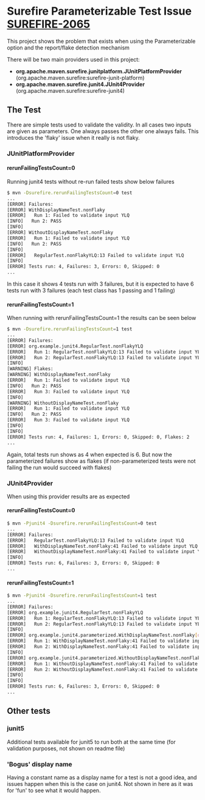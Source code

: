 # Surefire Parameterizable Test Issue [SUREFIRE-2065](https://issues.apache.org/jira/projects/SUREFIRE/issues/SUREFIRE-2065)

This project shows the problem that exists when using the Parameterizable
option and the report/flake detection mechanism

There will be two main providers used in this project:

* **org.apache.maven.surefire.junitplatform.JUnitPlatformProvider** (org.apache.maven.surefire:surefire-junit-platform)
* **org.apache.maven.surefire.junit4.JUnit4Provider** (org.apache.maven.surefire:surefire-junit4)

## The Test

There are simple tests used to validate the validity. In all cases two inputs are given as parameters. 
One always passes the other one always fails. This introduces the 'flaky' issue when it really is not flaky.

### JUnitPlatformProvider

#### rerunFailingTestsCount=0
Running junit4 tests without re-run failed tests show below failures

```bash
$ mvn -Dsurefire.rerunFailingTestsCount=0 test
...
[ERROR] Failures:
[ERROR] WithDisplayNameTest.nonFlaky
[ERROR]   Run 1: Failed to validate input YLQ
[INFO]   Run 2: PASS
[INFO]
[ERROR] WithoutDisplayNameTest.nonFlaky
[ERROR]   Run 1: Failed to validate input YLQ
[INFO]   Run 2: PASS
[INFO]
[ERROR]   RegularTest.nonFlakyYLQ:13 Failed to validate input YLQ
[INFO]
[ERROR] Tests run: 4, Failures: 3, Errors: 0, Skipped: 0
...
```

In this case it shows 4 tests run with 3 failures, but it is expected to have 6 tests run with 3 failures (each test class has 1 passing and 1 failing)

#### rerunFailingTestsCount=1

When running with rerunFailingTestsCount=1 the results can be seen below

```bash
$ mvn -Dsurefire.rerunFailingTestsCount=1 test
...
[ERROR] Failures:
[ERROR] org.example.junit4.RegularTest.nonFlakyYLQ
[ERROR]   Run 1: RegularTest.nonFlakyYLQ:13 Failed to validate input YLQ
[ERROR]   Run 2: RegularTest.nonFlakyYLQ:13 Failed to validate input YLQ
[INFO]
[WARNING] Flakes:
[WARNING] WithDisplayNameTest.nonFlaky
[ERROR]   Run 1: Failed to validate input YLQ
[INFO]   Run 2: PASS
[ERROR]   Run 3: Failed to validate input YLQ
[INFO]
[WARNING] WithoutDisplayNameTest.nonFlaky
[ERROR]   Run 1: Failed to validate input YLQ
[INFO]   Run 2: PASS
[ERROR]   Run 3: Failed to validate input YLQ
[INFO]
[INFO]
[ERROR] Tests run: 4, Failures: 1, Errors: 0, Skipped: 0, Flakes: 2
...
```

Again, total tests run shows as 4 when expected is 6. But now the parameterized failures show as flakes (if non-parameterized tests were not failing the run would succeed with flakes)

### JUnit4Provider

When using this provider results are as expected

#### rerunFailingTestsCount=0

```bash
$ mvn -Pjunit4 -Dsurefire.rerunFailingTestsCount=0 test
...
[ERROR] Failures:
[ERROR]   RegularTest.nonFlakyYLQ:13 Failed to validate input YLQ
[ERROR]   WithDisplayNameTest.nonFlaky:41 Failed to validate input YLQ
[ERROR]   WithoutDisplayNameTest.nonFlaky:41 Failed to validate input YLQ
[INFO]
[ERROR] Tests run: 6, Failures: 3, Errors: 0, Skipped: 0
...
```

#### rerunFailingTestsCount=1

```bash
$ mvn -Pjunit4 -Dsurefire.rerunFailingTestsCount=1 test
...
[ERROR] Failures:
[ERROR] org.example.junit4.RegularTest.nonFlakyYLQ
[ERROR]   Run 1: RegularTest.nonFlakyYLQ:13 Failed to validate input YLQ
[ERROR]   Run 2: RegularTest.nonFlakyYLQ:13 Failed to validate input YLQ
[INFO]
[ERROR] org.example.junit4.parameterized.WithDisplayNameTest.nonFlaky[displayNameYLQ]
[ERROR]   Run 1: WithDisplayNameTest.nonFlaky:41 Failed to validate input YLQ
[ERROR]   Run 2: WithDisplayNameTest.nonFlaky:41 Failed to validate input YLQ
[INFO]
[ERROR] org.example.junit4.parameterized.WithoutDisplayNameTest.nonFlaky[0]
[ERROR]   Run 1: WithoutDisplayNameTest.nonFlaky:41 Failed to validate input YLQ
[ERROR]   Run 2: WithoutDisplayNameTest.nonFlaky:41 Failed to validate input YLQ
[INFO]
[INFO]
[ERROR] Tests run: 6, Failures: 3, Errors: 0, Skipped: 0
...
```

## Other tests

### junit5

Additional tests available for junit5 to run both at the same time (for validation purposes, not shown on readme file)

### 'Bogus' display name

Having a constant name as a display name for a test is not a good idea, and issues happen when this is the case on junit4. 
Not shown in here as it was for 'fun' to see what it would happen.

